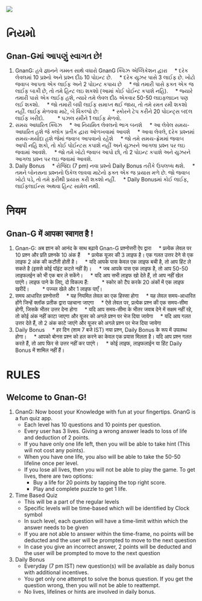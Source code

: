 ![](http://purecelibacy.org/wp-content/themes/celibacy/images/gnyang.png)
# નિયમો
## Gnan-Gમાં આપણું સ્વાગત છે!
1. GnanG: હવે જ્ઞાનને ગમ્મત સાથે વધારો GnanG ક્વિઝ એપ્લિકેશન દ્વારા
    * દરેક લેવલમાં 10 પ્રશ્નો અને પ્રશ્ન દીઠ 10 પોઇન્ટ છે.
    * દરેક યુઝર પાસે 3 લાઈફ છે. ખોટો જવાબ આપતા એક લાઈફ અને 2 પોઇન્ટ કપાય છે
    * જો તમારી પાસે ફક્ત એક જ લાઈફ બાકી છે, તો તમે હિન્ટ લઇ શકશો (આમાં કોઈ પોઈન્ટ કપાશે નહિ).
    * જ્યારે તમારી પાસે એક લાઈફ હશે, ત્યારે તમે લેવલ દીઠ એકવાર 50-50 લાઇફલાઇન પણ લઈ શકશો.
    * જો તમારી બધી લાઈફ સમાપ્ત થઈ જાય, તો તમે રમત રમી શકશો નહીં. લાઈફ મેળવવા માટે, બે વિકલ્પો છે:
        * સ્કોરને ટેપ કરીને 20 પોઇન્ટ્સ બદલ લાઈફ ખરીદો.
        * પઝલ રમીને 1 લાઈફ મેળવો.
2. સમય આધારિત ક્વિઝ
    * આ નિયમિત લેવલનો ભાગ બનશે
    * આ લેવેલ સમય-આધારિત હશે જે ક્લોક પ્રતીક દ્વારા ઓળખવામાં આવશે
    * આવા લેવલે, દરેક પ્રશ્નમાં સમય-મર્યાદા હશે જેમાં જવાબ આપવાનો રહેશે
    * જો તમે સમય-ફ્રેમમાં જવાબ આપી નહિ શકો, તો કોઈ પોઈન્ટસ કપાશે નહીં અને યુઝરને આગલા પ્રશ્ન પર લઇ જવામાં આવશે.
    * જો તમે ખોટો જવાબ આપો છો, તો 2 પોઇન્ટ કપાશે અને યુઝરને આગલા પ્રશ્ન પર લઇ જવામાં આવશે.
3. Daily Bonus
    * રોજિંદા (7 pm) નવા પ્રશ્નો Daily Bonus તરીકે ઉપલબ્ધ થશે.
    * તમને બોનસના પ્રશ્નનો ઉકેલ લાવવા માટેનો ફક્ત એક જ પ્રયાસ મળે છે. જો જવાબ ખોટો પડે, તો તમે ફરીથી પ્રયાસ કરી શકશો નહીં.
    * Daily Bonusમાં કોઈ લાઈફ, લાઈફલાઈન્સ અથવા હિન્ટ સામેલ નથી.

# नियम
## Gnan-G में आपका स्वागत है !
1. Gnan-G: अब ज्ञान को आनंद के साथ बढ़ाये Gnan-G प्रश्नोत्तरी ऐप द्वारा
    * प्रत्येक लेवल पर 10 प्रश्न और प्रति प्रश्नके 10 अंक हैं
    * प्रत्येक यूजर की 3 लाइफ है। एक गलत उत्तर देने से एक लाइफ 2 अंक की कटौती होती है।
    * यदि आपके पास केवल एक लाइफ बची है, तो आप हिंट ले सकते है (इससे कोई पॉइंट कटते नहीं है)।
    * जब आपके पास एक लाइफ है, तो आप 50-50 लाइफलईन को भी एक बार ले सकेंगे।
    * यदि आप सभी लाइफ खो देते हैं, तो आप नहीं खेल पाएंगे। लाइफ पाने के लिए, दो विकल्प हैं:
        * स्कोर को टैप करके 20 अंकों में एक लाइफ खरीदें।
        * पज्ज्ल खेले और 1 लाइफ पाएँ।
2. समय आधारित प्रश्नोत्तरी
    * यह नियमित लेवल का एक हिस्सा होगा
    * यह लेवल समय-आधारित होंगे जिन्हें क्लॉक प्रतीक द्वारा पहचाना जाएगा
    * ऐसे लेवल पर, प्रत्येक प्रश्न की एक समय-सीमा होगी, जिसके भीतर उत्तर देना होगा
    * यदि आप समय-सीमा के भीतर जवाब देने में सक्षम नहीं रहे, तो कोई अंक नहीं काटा जाएगा और यूजर को अगले प्रश्न पर भेज दिया जायेगा
    * यदि आप गलत उत्तर देते हैं, तो 2 अंक काटे जाएंगे और यूजर को अगले प्रश्न पर भेज दिया जायेगा
3. Daily Bonus
    * हर दिन (शाम 7 बजे IST) नया प्रश्न, Daily Bonus के रूप में उपलब्ध होगा।
    * आपको बोनस प्रश्न को हल करने का केवल एक प्रयास मिलता है। यदि आप प्रश्न गलत करते हैं, तो आप फिर से उत्तर नहीं कर पाएंगे।
    * कोई लाइफ, लाइफलाईन या हिंट Daily Bonus में शामिल नहीं हैं।

# RULES
## Welcome to Gnan-G!
1. GnanG: Now boost your Knowledge with fun at your fingertips. GnanG is a fun quiz app.
    * Each level has 10 questions and 10 points per question.
    * Every user has 3 lives. Giving a wrong answer leads to loss of life and deduction of 2 points.
    * If you have only one life left, then you will be able to take hint (This will not cost any points).
    * When you have one life, you also will be able to take the 50-50 lifeline once per level.
    * If you lose all lives, then you will not be able to play the game. To get lives, there are two options:
        * Buy a life for 20 points by tapping the top right score.
        * Play and complete puzzle to get 1 life.
2. Time Based Quiz
    * This will be a part of the regular levels
    * Specific levels will be time-based which will be identified by Clock symbol
    * In such level, each question will have a time-limit within which the answer needs to be given
    * If you are not able to answer within the time-frame, no points will be deducted and the user will be prompted to move to the next question
    * In case you give an incorrect answer, 2 points will be deducted and the user will be prompted to move to the next question
3. Daily Bonus
    * Everyday (7 pm IST) new question(s) will be available as daily bonus with additional incentives.
    * You get only one attempt to solve the bonus question. If you get the question wrong, then you will not be able to reattempt.
    * No lives, lifelines or hints are involved in daily bonus.
